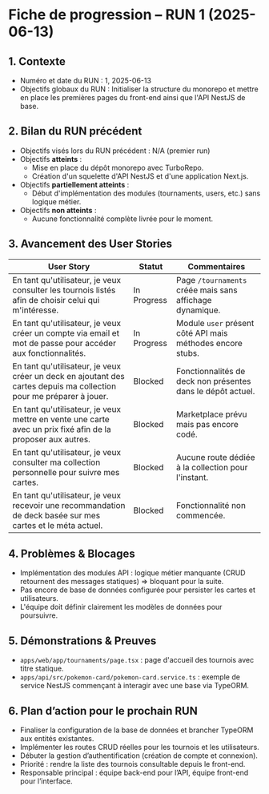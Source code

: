 # Fiche de progression – RUN 1 (2025-06-13)

## 1. Contexte
- Numéro et date du RUN : 1, 2025-06-13
- Objectifs globaux du RUN : Initialiser la structure du monorepo et mettre en place les premières pages du front-end ainsi que l'API NestJS de base.

## 2. Bilan du RUN précédent
- Objectifs visés lors du RUN précédent : N/A (premier run)
- Objectifs **atteints** :
  - Mise en place du dépôt monorepo avec TurboRepo.
  - Création d'un squelette d'API NestJS et d'une application Next.js.
- Objectifs **partiellement atteints** :
  - Début d'implémentation des modules (tournaments, users, etc.) sans logique métier.
- Objectifs **non atteints** :
  - Aucune fonctionnalité complète livrée pour le moment.

## 3. Avancement des User Stories
| User Story                                                                                   | Statut      | Commentaires |
|----------------------------------------------------------------------------------------------|-------------|--------------|
| En tant qu'utilisateur, je veux consulter les tournois listés afin de choisir celui qui m'intéresse. | In Progress | Page `/tournaments` créée mais sans affichage dynamique. |
| En tant qu'utilisateur, je veux créer un compte via email et mot de passe pour accéder aux fonctionnalités. | In Progress | Module `user` présent côté API mais méthodes encore stubs. |
| En tant qu'utilisateur, je veux créer un deck en ajoutant des cartes depuis ma collection pour me préparer à jouer. | Blocked | Fonctionnalités de deck non présentes dans le dépôt actuel. |
| En tant qu'utilisateur, je veux mettre en vente une carte avec un prix fixé afin de la proposer aux autres. | Blocked | Marketplace prévu mais pas encore codé. |
| En tant qu'utilisateur, je veux consulter ma collection personnelle pour suivre mes cartes.    | Blocked | Aucune route dédiée à la collection pour l'instant. |
| En tant qu'utilisateur, je veux recevoir une recommandation de deck basée sur mes cartes et le méta actuel. | Blocked | Fonctionnalité non commencée. |

## 4. Problèmes & Blocages
- Implémentation des modules API : logique métier manquante (CRUD retournent des messages statiques) ⇒ bloquant pour la suite.
- Pas encore de base de données configurée pour persister les cartes et utilisateurs.
- L'équipe doit définir clairement les modèles de données pour poursuivre.

## 5. Démonstrations & Preuves
- `apps/web/app/tournaments/page.tsx` : page d'accueil des tournois avec titre statique.
- `apps/api/src/pokemon-card/pokemon-card.service.ts` : exemple de service NestJS commençant à interagir avec une base via TypeORM.

## 6. Plan d’action pour le prochain RUN
- Finaliser la configuration de la base de données et brancher TypeORM aux entités existantes.
- Implémenter les routes CRUD réelles pour les tournois et les utilisateurs.
- Débuter la gestion d’authentification (création de compte et connexion).
- Priorité : rendre la liste des tournois consultable depuis le front-end.
- Responsable principal : équipe back-end pour l’API, équipe front-end pour l’interface.
